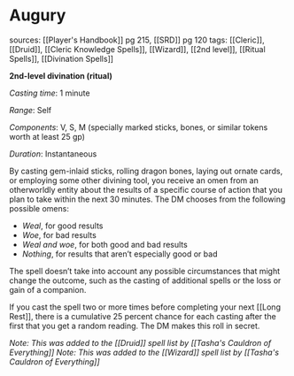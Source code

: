 # Augury
sources: [[Player's Handbook]] pg 215, [[SRD]] pg 120
tags: [[Cleric]], [[Druid]], [[Cleric Knowledge Spells]], [[Wizard]], [[2nd level]], [[Ritual Spells]], [[Divination Spells]]

**2nd-level divination (ritual)**

*Casting time*: 1 minute

*Range*: Self

*Components*: V, S, M (specially marked sticks, bones, or similar tokens worth at least 25 gp)

*Duration*: Instantaneous

By casting gem-inlaid sticks, rolling dragon bones, laying out ornate cards, or employing some other divining tool, you receive an omen from an otherworldly entity about the results of a specific course of action that you plan to take within the next 30 minutes. The DM chooses from the following possible omens:

* *Weal*, for good results
* *Woe*, for bad results
* *Weal and woe*, for both good and bad results
* *Nothing*, for results that aren’t especially good or bad

The spell doesn’t take into account any possible circumstances that might change the outcome, such as the casting of additional spells or the loss or gain of a companion.

If you cast the spell two or more times before completing your next [[Long Rest]], there is a cumulative 25 percent chance for each casting after the first that you get a random reading. The DM makes this roll in secret.

*Note: This was added to the [[Druid]] spell list by [[Tasha's Cauldron of Everything]]*
*Note: This was added to the [[Wizard]] spell list by [[Tasha's Cauldron of Everything]]*
